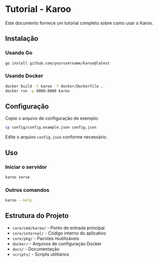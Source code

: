 # Tutorial - Karoo

Este documento fornece um tutorial completo sobre como usar o Karoo.

## Instalação

### Usando Go

```bash
go install github.com/yourusername/karoo@latest
```

### Usando Docker

```bash
docker build -t karoo -f docker/Dockerfile .
docker run -p 8080:8080 karoo
```

## Configuração

Copie o arquivo de configuração de exemplo:

```bash
cp config/config.example.json config.json
```

Edite o arquivo `config.json` conforme necessário.

## Uso

### Iniciar o servidor

```bash
karoo serve
```

### Outros comandos

```bash
karoo --help
```

## Estrutura do Projeto

- `core/cmd/karoo/` - Ponto de entrada principal
- `core/internal/` - Código interno do aplicativo
- `core/pkg/` - Pacotes reutilizáveis
- `docker/` - Arquivos de configuração Docker
- `docs/` - Documentação
- `scripts/` - Scripts utilitários
